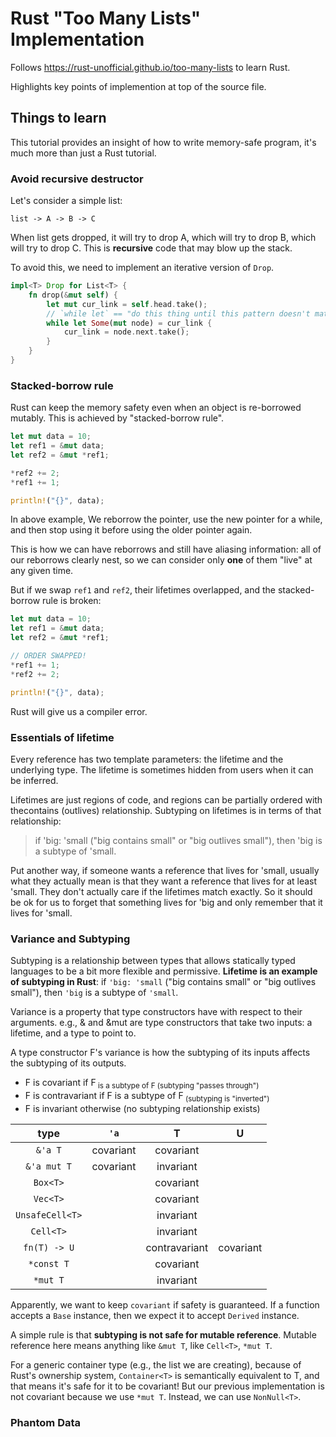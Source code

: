 # Rust "Too Many Lists" Implementation

Follows https://rust-unofficial.github.io/too-many-lists to learn Rust.

Highlights key points of implemention at top of the source file.


## Things to learn

This tutorial provides an insight of how to write memory-safe program, it's much more than just a Rust tutorial.

### Avoid recursive destructor

Let's consider a simple list:

```text
list -> A -> B -> C
```

When list gets dropped, it will try to drop A, which will try to drop B, which will try to drop C. This is __recursive__ code that may blow up the stack.

To avoid this, we need to implement an iterative version of `Drop`.

```rust
impl<T> Drop for List<T> {
    fn drop(&mut self) {
        let mut cur_link = self.head.take();
        // `while let` == "do this thing until this pattern doesn't match"
        while let Some(mut node) = cur_link {
            cur_link = node.next.take();
        }
    }
}
```

### Stacked-borrow rule

Rust can keep the memory safety even when an object is re-borrowed mutably. This is achieved by "stacked-borrow rule".

```rust
let mut data = 10;
let ref1 = &mut data;
let ref2 = &mut *ref1;

*ref2 += 2;
*ref1 += 1;

println!("{}", data);
```

In above example, We reborrow the pointer, use the new pointer for a while, and then stop using it before using the older pointer again.

This is how we can have reborrows and still have aliasing information: all of our reborrows clearly nest, so we can consider only __one__ of them "live" at any given time.

But if we swap `ref1` and `ref2`, their lifetimes overlapped, and the stacked-borrow rule is broken:

```rust
let mut data = 10;
let ref1 = &mut data;
let ref2 = &mut *ref1;

// ORDER SWAPPED!
*ref1 += 1;
*ref2 += 2;

println!("{}", data);
```

Rust will give us a compiler error.


### Essentials of lifetime

Every reference has two template parameters: the lifetime and the underlying type. The lifetime is sometimes hidden from users when it can be inferred.

Lifetimes are just regions of code, and regions can be partially ordered with thecontains (outlives) relationship. Subtyping on lifetimes is in terms of that relationship:

> if 'big: 'small ("big contains small" or "big outlives small"), then 'big is a subtype of 'small.

Put another way, if someone wants a reference that lives for 'small, usually what they actually mean is that they want a reference that lives for at least 'small. They don't actually care if the lifetimes match exactly. So it should be ok for us to forget that something lives for 'big and only remember that it lives for 'small.

### Variance and Subtyping

Subtyping is a relationship between types that allows statically typed languages to be a bit more flexible and permissive. __Lifetime is an example of subtyping in Rust__: if `'big: 'small` ("big contains small" or "big outlives small"), then `'big` is a subtype of `'small`.

Variance is a property that type constructors have with respect to their arguments. e.g., & and &mut are type constructors that take two inputs: a lifetime, and a type to point to.

A type constructor F's variance is how the subtyping of its inputs affects the subtyping of its outputs.

- F is covariant if F<Sub> is a subtype of F<Super> (subtyping "passes through")
- F is contravariant if F<Super> is a subtype of F<Sub> (subtyping is "inverted")
- F is invariant otherwise (no subtyping relationship exists)

| type | `'a` | T | U |
| :-: | :-: | :-: | :-: |
| `&'a T`| covariant | covariant | |
| `&'a mut T`| covariant | invariant | |
| `Box<T>` |  | covariant | |
| `Vec<T>` |  | covariant | |
| `UnsafeCell<T>` | | invariant | |
| `Cell<T>` | | invariant | |
| `fn(T) -> U` | | contravariant | covariant |
| `*const T` | | covariant | |
| `*mut T` | | invariant | |

Apparently, we want to keep `covariant` if safety is guaranteed. If a function accepts a `Base` instance, then we expect it to accept `Derived` instance.

A simple rule is that __subtyping is not safe for mutable reference__. Mutable reference here means anything like `&mut T`, like `Cell<T>`, `*mut T`.

For a generic container type (e.g., the list we are creating), because of Rust's ownership system, `Container<T>` is semantically equivalent to T, and that means it's safe for it to be covariant! But our previous implementation is not covariant because we use `*mut T`. Instead, we can use `NonNull<T>`.


### Phantom Data
